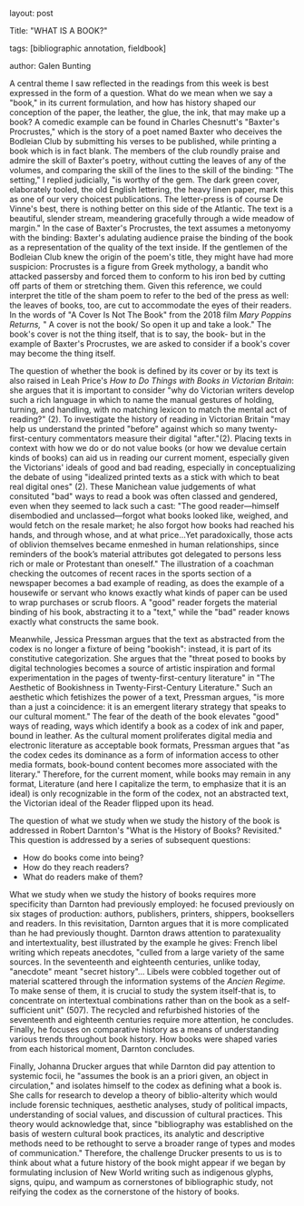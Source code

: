 layout: post

 
Title: "WHAT IS A BOOK?" 


tags: [bibliographic annotation, fieldbook] 


author: Galen Bunting

A central theme I saw reflected in the readings from this week is best expressed in the form of a question. What do we mean when we say a "book," in its current 
formulation, and how has history shaped our conception of the paper, the leather, the glue, the ink, that may make up a book? 
A comedic example can be found in Charles Chesnutt's "Baxter's Procrustes," which is the story of a poet named Baxter who deceives the Bodleian Club by submitting 
his verses to be published, while printing a book which is in fact blank. The members of the club roundly praise and admire the skill of Baxter's poetry, 
without cutting the leaves of any of the volumes, and comparing the skill of the lines to the skill of the binding: "The setting," I replied judicially,
"is worthy of the gem. The dark green cover, elaborately tooled, the old English lettering, the heavy linen paper, mark this as one of our very
choicest publications. The letter-press is of course De Vinne's best, there is nothing better on this side of the Atlantic. The text is a beautiful, 
slender stream, meandering gracefully through a wide meadow of margin." In the case of Baxter's Procrustes, the text assumes a metonyomy with the binding: 
Baxter's adulating audience praise the binding of the book as a representation of the quality of the text inside. If the gentlemen of the Bodleian Club knew 
the origin of the poem's title, they might have had more suspicion: Procrustes is a figure from Greek mythology, a bandit who attacked passersby and forced them 
to conform to his iron bed by cutting off parts of them or stretching them. Given this reference, we could interpret the title of the sham poem to refer to the 
bed of the press as well: the leaves of books, too, are cut to accommodate the eyes of their readers. In the words of "A Cover Is Not The Book" from the 2018 film 
*Mary Poppins Returns,* " A cover is not the book/ So open it up and take a look." The book's cover is not the thing itself, that is to say, the book- but in the 
example of Baxter's Procrustes, we are asked to consider if a book's cover may become the thing itself. 

The question of whether the book is defined by its cover or by its text is also raised in Leah Price's *How to Do Things with Books in Victorian Britain*: 
she argues that it is important to consider "why do Victorian writers develop such a rich language in which to name the manual gestures of holding, turning, 
and handling, with no matching lexicon to match the mental act of reading?" (2). To investigate the history of reading in Victorian Britain "may help us 
understand the printed "before" against which so many twenty-first-century commentators measure their digital "after."(2). Placing texts in context with how 
we do or do not value books (or how we devalue certain kinds of books) can aid us in reading our current moment, especially given the Victorians' ideals of 
good and bad reading, especially in conceptualizing the debate of using "idealized printed texts as a stick with which to beat real digital ones" (2). These Manichean 
value judgements of what consituted "bad" ways to read a book was often classed and gendered, even when they seemed to lack such a cast: 
"The good reader—himself disembodied and unclassed—forgot what books looked like, weighed, and would fetch on the resale market; he also forgot how books
had reached his hands, and through whose, and at what price...Yet paradoxically, those acts of oblivion themselves became enmeshed in human relationships, 
since reminders of the book’s material attributes got delegated to persons less rich or male or Protestant than oneself." The illustration of a coachman checking 
the outcomes of recent races in the sports section of a newspaper becomes a bad example of reading, as does the example of a housewife or servant who knows exactly 
what kinds of paper can be used to wrap purchases or scrub floors. A "good" reader forgets the material binding of his book, abstracting it to a "text,"
while the "bad" reader knows exactly what constructs the same book. 

Meanwhile, Jessica Pressman argues that the text as abstracted from the codex is no longer a fixture of being "bookish": instead, it is part of its constitutive 
categorization. She argues that the "threat posed to books by digital technologies becomes a source of artistic inspiration and formal experimentation in the 
pages of twenty-first-century literature" in "The Aesthetic of Bookishness in Twenty-First-Century Literature." Such an aesthetic which fetishizes the 
power of a text, Pressman argues, "is more than a just a coincidence: it is an emergent literary strategy that speaks to our cultural 
moment." The fear of the death of the book elevates "good" ways of reading, ways which identify a book as a codex of ink and paper, bound in leather. As the 
cultural moment proliferates digital media and electronic literature as acceptable book formats, Pressman argues that "as the codex cedes its dominance as 
a form of information access to other media formats, book-bound content becomes more associated with the literary." Therefore, for the current moment, while 
books may remain in any format, Literature (and here I capitalize the term, to emphasize that it is an ideal) is only recognizable in the form of the codex, 
not an abstracted text, the Victorian ideal of the Reader flipped upon its head. 


The question of what we study when we study the history of the book is addressed in Robert Darnton's "What is the History of Books? Revisited." 
This question is addressed by a series of subsequent questions:

+ How do books come into being?
+ How do they reach readers?
+ What do readers make of them?

What we study when we study the history of books requires more specificity than Darnton had previously employed: he focused previously on six stages of
production: authors, publishers, printers, shippers, booksellers and readers. In this revisitation, Darnton argues that it is more complicated than he 
had previously thought. Darnton draws attention to paratexuality and intertextuality, best illustrated by the example he gives: French libel writing 
which repeats anecdotes, "culled from a large variety of the same sources. In the seventeenth and eighteenth centuries, unlike today, "anecdote" meant 
"secret history"... Libels were cobbled together out of material scattered through the information systems of the *Ancien Regime.* To make sense of them, 
it is crucial to study the system itself-that is, to concentrate on intertextual combinations rather than on the book as a self-sufficient unit" (507). 
The recycled and refurbished histories of the seventeenth and eighteenth centuries require more attention, he concludes. Finally, he focuses on comparative 
history as a means of understanding various trends throughout book history. How books were shaped varies from each historical moment, Darnton concludes. 

Finally, Johanna Drucker argues that while Darnton did pay attention to systemic focii, he "assumes the book is an a priori given, an object in circulation," 
and isolates himself to the codex as defining what a book is. She calls for research to develop a theory of biblio-alterity which would include forensic techniques, 
aesthetic analyses, study of political impacts, understanding of social values, and discussion of cultural practices. This theory would acknowledge that, since
"bibliography was established on the basis of western cultural book practices, its analytic and descriptive methods need to be rethought to serve a broader 
range of types and modes of communication." Therefore, the challenge Drucker presents to us is to think about what a future history of the book might appear 
if we began by formulating inclusion of New World writing such as indigenous glyphs, signs, quipu, and wampum as cornerstones of bibliographic study, not reifying 
the codex as the cornerstone of the history of books. 
